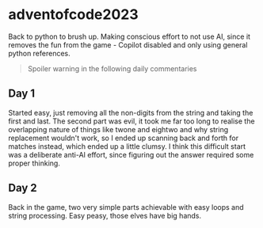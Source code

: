 # adventofcode2023
Back to python to brush up. Making conscious effort to not use AI, since it removes the fun from the game - Copilot disabled and only using general python references.

> Spoiler warning in the following daily commentaries

## Day 1
Started easy, just removing all the non-digits from the string and taking the first and last. The second part was evil, it took me far too long to realise the overlapping nature of things like twone and eightwo and why string replacement wouldn't work, so I ended up scanning back and forth for matches instead, which ended up a little clumsy. I think this difficult start was a deliberate anti-AI effort, since figuring out the answer required some proper thinking.

## Day 2
Back in the game, two very simple parts achievable with easy loops and string processing. Easy peasy, those elves have big hands.